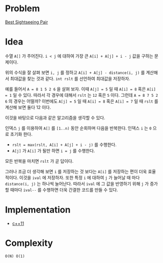 # Problem

[Best Sightseeing Pair](https://leetcode.com/problems/best-sightseeing-pair/)

# Idea

수열 `A[]` 가 주어진다. `i < j` 에 대하여 가장 큰 `A[i] + A[j] + i -
j` 값을 구하는 문제이다.

위의 수식을 잘 살펴 보면 `i, j` 를 정하고 `A[i] + A[j] - distance(i,
j)` 를 계산해서 최대값을 찾는 것과 같다. `int rslt` 를 선언하여
최대값을 저장하자.

예를 들어서 `A = 8 1 5 2 6` 을 살펴 보자. 이때 `A[j] = 5` 일 때 `A[i]
= 8` 혹은 `A[i] = 1` 일 수 있다. 따라서 각 경우에 대해서 `rslt` 는
`12` 혹은 `5` 이다. 그런데 `A = 8 7 5 2 6` 의 경우는 어떨까? 이번에도
`A[j] = 5` 일 때 `A[i] = 8` 혹은 `A[i] = 7` 일 때 `rslt` 를 계산해
보면 둘다 12 이다.

이것을 바탕으로 다음과 같은 알고리즘을 생각할 수 있다. 

인덱스 `j` 를 이용하여 `A[]` 를 `[1..n)` 동안 순회하며 다음을 반복한다. 인덱스
`i` 는 `0` 으로 초기화 한다.

* `rslt = max(rslt, A[i] + A[j] + i - j)` 를 수행한다.
* `A[j]` 가 `A[i]` 가 될만 하면 `i = j` 를 수행한다.
   
모든 반복을 마치면 `rslt` 가 곧 답이다.

그러나 조금 더 생각해 보면 `i` 를 저장하는 것 보다는 `A[i]` 를
저장하는 편이 더욱 효율적이다. 이것을 `ival` 에 저장하자.  또한 특정
`i` 에 대하여 `j` 가 늘어날 때 마다 `distance(i, j)` 는 하나씩
늘어난다. 따라서 `ival` 에 그 값을 반영하기 위해 `j` 가 증가할 때마다
`ival--` 를 수행하면 더욱 간결한 코드를 만들 수 있다.

# Implementation

* [c++11](a.cpp)

# Complexity

```
O(N) O(1)
```
